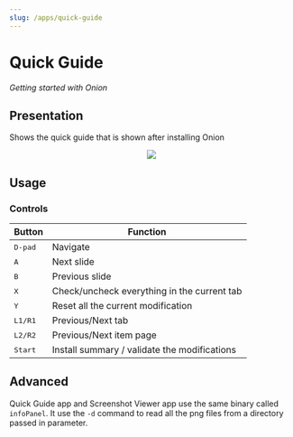 ```yaml
---
slug: /apps/quick-guide
---
```


# Quick Guide

*Getting started with Onion*

## Presentation

Shows the quick guide that is shown after installing Onion

<p align="center"><img src={require('./assets/quick-guide.webp').default} style={{width: 320}} /></p>

## Usage

### Controls

| Button | Function                                                 |
| ------ | -------------------                                      |
| <kbd>D-pad</kbd>  | Navigate                                      |
| <kbd>A</kbd>      | Next slide                                    |
| <kbd>B</kbd>      | Previous slide                                |
| <kbd>X</kbd>      | Check/uncheck everything in the current tab   |
| <kbd>Y</kbd>      | Reset all the current modification            |
| <kbd>L1/R1</kbd>  | Previous/Next tab                             |
| <kbd>L2/R2</kbd>  | Previous/Next item page                       |
| <kbd>Start</kbd>  | Install summary / validate the modifications  |


## Advanced

Quick Guide app and Screenshot Viewer app use the same binary called `infoPanel`. It use the `-d` command to read all the png files from a directory passed in parameter.